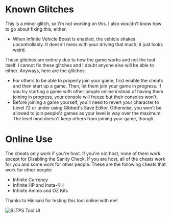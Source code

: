 # Known Glitches
This is a minor glitch, so I'm not working on this. I also wouldn't know how to go about fixing this, either.
* When Infinite Vehicle Boost is enabled, the vehicle shakes uncontrollably. It doesn't mess with your driving that much; it just looks weird. 

These glitches are entirely due to how the game works and not the tool itself. I cannot fix these glitches and I doubt anyone else will be able to either. Anyways, here are the glitches:
* For others to be able to properly join your game, first enable the cheats and then start up a game. Then, let them join your game in progress. If you try starting a game with other people online instead of having them joining in progress, your console will freeze but their consoles won't.
* Before joining a game yourself, you'll need to revert your character to Level 72 or under using Gibbed's Save Editor. Otherwise, you won't be allowed to join people's games as your level is way over the maximum. The level mod doesn't keep others from joining your game, though.

# Online Use
The cheats only work if you're host. If you're not host, none of them work except for Disabling the Sanity Check. If you are host, all of the cheats work for you and some work for other people. These are the following cheats that work for other people:
* Infinite Currency
* Infinite HP and Insta-Kill
* Infinite Ammo and OZ Kits

Thanks to Hinisaki for testing this tool online with me!

![BLTPS Tool UI](https://github.com/user-attachments/assets/d0c5da87-ed2a-42f2-9d17-d83eb8c81a4f)


